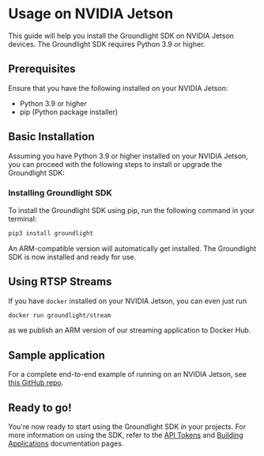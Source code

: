 # Usage on NVIDIA Jetson

This guide will help you install the Groundlight SDK on NVIDIA Jetson devices. The Groundlight SDK requires Python 3.9 or higher.

## Prerequisites

Ensure that you have the following installed on your NVIDIA Jetson:

- Python 3.9 or higher
- pip (Python package installer)

## Basic Installation

Assuming you have Python 3.9 or higher installed on your NVIDIA Jetson, you can proceed with the following steps to install or upgrade the Groundlight SDK:

### Installing Groundlight SDK

To install the Groundlight SDK using pip, run the following command in your terminal:

```bash
pip3 install groundlight
```

An ARM-compatible version will automatically get installed. The Groundlight SDK is now installed and ready for use.

## Using RTSP Streams

If you have `docker` installed on your NVIDIA Jetson, you can even just run

```bash
docker run groundlight/stream
```

as we publish an ARM version of our streaming application to Docker Hub.

## Sample application

For a complete end-to-end example of running on an NVIDIA Jetson, see [this GitHub repo](https://github.com/groundlight/raspberry-pi-door-lock).

## Ready to go!

You're now ready to start using the Groundlight SDK in your projects. For more information on using the SDK, refer to the [API Tokens](/docs/getting-started/api-tokens) and [Building Applications](/docs/building-applications) documentation pages.